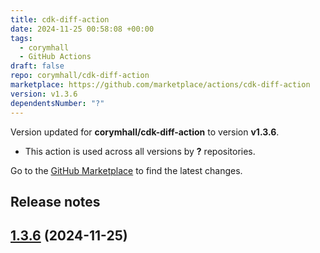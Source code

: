 ```yaml
---
title: cdk-diff-action
date: 2024-11-25 00:58:08 +00:00
tags:
  - corymhall
  - GitHub Actions
draft: false
repo: corymhall/cdk-diff-action
marketplace: https://github.com/marketplace/actions/cdk-diff-action
version: v1.3.6
dependentsNumber: "?"
---
```



Version updated for **corymhall/cdk-diff-action** to version **v1.3.6**.
- This action is used across all versions by **?** repositories.

Go to the [GitHub Marketplace](https://github.com/marketplace/actions/cdk-diff-action) to find the latest changes.

## Release notes


## [1.3.6](https://github.com/corymhall/cdk-diff-action/compare/v1.3.5...v1.3.6) (2024-11-25)

